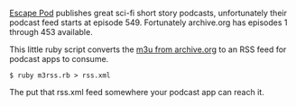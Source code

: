 [Escape Pod](http://escapepod.org) publishes great sci-fi short story podcasts, unfortunately their podcast feed starts at episode 549. Fortunately archive.org has episodes 1 through 453 available.

This little ruby script converts the [m3u from archive.org](https://archive.org/details/EscapePodCompleteMP3Collection) to an RSS feed for podcast apps to consume.

```
$ ruby m3rss.rb > rss.xml
```

The put that rss.xml feed somewhere your podcast app can reach it.
